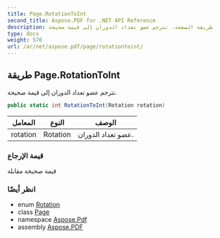 ```yaml
---
title: Page.RotationToInt
second_title: Aspose.PDF for .NET API Reference
description: طريقة الصفحة. تترجم عضو تعداد الدوران إلى قيمة صحيحة
type: docs
weight: 570
url: /ar/net/aspose.pdf/page/rotationtoint/
---
```

## طريقة Page.RotationToInt

تترجم عضو تعداد الدوران إلى قيمة صحيحة.

```csharp
public static int RotationToInt(Rotation rotation)
```

| المعامل | النوع | الوصف |
| --- | --- | --- |
| rotation | Rotation | عضو تعداد الدوران. |

### قيمة الإرجاع

قيمة صحيحة مقابلة

### انظر أيضًا

* enum [Rotation](../../rotation/)
* class [Page](../)
* namespace [Aspose.Pdf](../../../aspose.pdf/)
* assembly [Aspose.PDF](../../../)